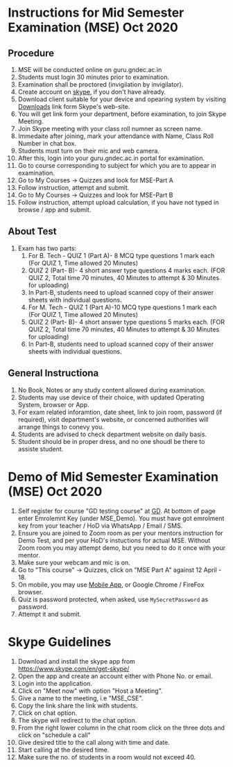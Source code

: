 # Instructions for Mid Semester Examination (MSE) Oct 2020

## Procedure

1. MSE will be conducted online on guru.gndec.ac.in 
1. Students must login 30 minutes prior to examination.
1. Examination shall be proctored (invigilation by invigilator).
1. Create account on [skype](https://www.skype.com/en/), if you don't have already.
1. Download client suitable for your device and opearing system by visiting [Downloads](https://www.skype.com/en/get-skype/) link form Skype's web-site.
1. You will get link form your department, before examination, to join Skype Meeting.
1. Join Skype meeting with your class roll numner as screen name.
1. Immedaite after joining, mark your attendance with Name, Class Roll Number in chat box.
1. Students must turn on their mic and web camera.
1. After this, login into your guru.gndec.ac.in portal for examination.
1. Go to course corresponding to subject for which you are to appear in examination.
1. Go to My Courses -> Quizzes and look for MSE-Part A
1. Follow instruction, attempt and submit.
1. Go to My Courses -> Quizzes and look for MSE-Part B
1. Follow instruction, attempt upload calculation, if you have not typed in browse / app and submit.

## About Test
1. Exam has two parts:
    1. For B. Tech - QUIZ 1 (Part A)- 8 MCQ type questions 1 mark each (For QUIZ 1, Time allowed 20 Minutes)
    1. QUIZ 2 (Part- B)- 4 short answer type questions 4 marks each. (FOR QUIZ 2, Total time 70 minutes, 40 Minutes to attempt & 30 Minutes for uploading)
    1. In Part-B, students need to upload scanned copy of their answer sheets with individual questions.
    1. For M. Tech - QUIZ 1 (Part A)-10 MCQ type questions 1 mark each (For QUIZ 1, Time allowed 20 Minutes)
    1. QUIZ 2 (Part- B)- 4 short answer type questions 5 marks each. (FOR QUIZ 2, Total time 70 minutes, 40 Minutes to attempt & 30 Minutes for uploading)
    1. In Part-B, students need to upload scanned copy of their answer sheets with individual questions.

## General Instructiona

1. No Book, Notes or any study content allowed during examination.
1. Students may use device of their choice, with updated Operating System, browser or App.
1. For exam related inforamtion, date sheet, link to join room, password (if required), visit department's website, or concerned authorities will arrange things to conevy you. 
1. Students are advised to check department website on daily basis.
1. Student should be in proper dress, and no one shoudl be there to assiste student.

# Demo of Mid Semester Examination (MSE) Oct 2020

1. Self register for course "GD testing course" at [GD](https://guru.gndec.ac.in/enrol/index.php?id=866). At bottom of page enter Emrolemnt Key (under MSE_Demo). You must have got emrolment key from your teacher / HoD via WhatsApp / Email / SMS.
1. Ensure you are joined to Zoom room as per your mentors instruction for Demo Test, and per your HoD's instuctions for actual MSE.
Without Zoom room you may attempt demo, but you need to do it once with your mentor.
1. Make sure your webcam and mic is on.
1. Go to "This course" -> Quizzes, click on "MSE Part A" against 12 April - 18.
1. On mobile, you may use [Mobile App](https://moodle.com/app/#mobile-app), or Google Chrome / FireFox browser.
1. Quiz is password protected, when asked, use `MySecretPassword` as password.
1. Attempt it and submit.

# Skype Guidelines 
1. Download and install the skype app from https://www.skype.com/en/get-skype/
1. Open the app and create an account either with Phone No. or email.
1. Login into the application. 
1. Click on "Meet now" with option "Host a Meeting".
1. Give a name to the meeting, i.e "MSE_CSE".
1. Copy the link share the link with students.
1. Click on chat option. 
1. The skype will redirect to the chat option.
1. From the right lower column in the chat room click on the three dots and click on "schedule a call"
1. Give desired title to the call along with time and date.
1. Start calling at the desired time. 
1. Make sure the no. of students in a room would not exceed 40. 
